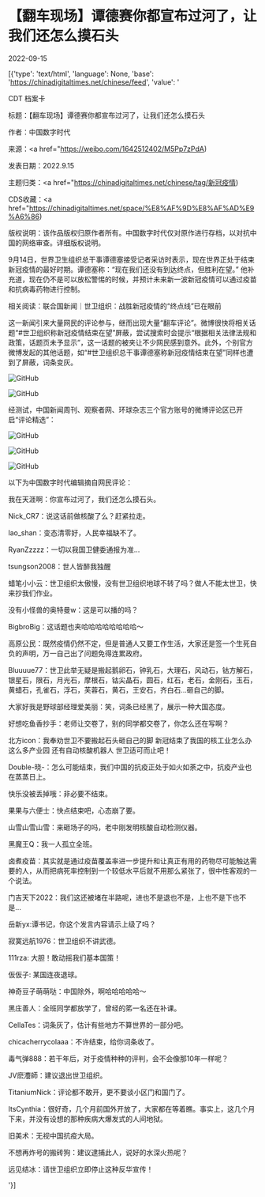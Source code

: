 # 【翻车现场】谭德赛你都宣布过河了，让我们还怎么摸石头

2022-09-15

[{'type': 'text/html', 'language': None, 'base': 'https://chinadigitaltimes.net/chinese/feed', 'value': '

CDT 档案卡

标题：【翻车现场】谭德赛你都宣布过河了，让我们还怎么摸石头

作者：中国数字时代

来源：<a href="https://weibo.com/1642512402/M5Pp7zPdA)

发表日期：2022.9.15

主题归类：<a href="https://chinadigitaltimes.net/chinese/tag/新冠疫情)

CDS收藏：<a href="https://chinadigitaltimes.net/space/%E8%AF%9D%E8%AF%AD%E9%A6%86)

版权说明：该作品版权归原作者所有。中国数字时代仅对原作进行存档，以对抗中国的网络审查。详细版权说明。





9月14日，世界卫生组织总干事谭德塞接受记者采访时表示，现在世界正处于结束新冠疫情的最好时期。谭德塞称：“现在我们还没有到达终点，但胜利在望。” 他补充道，现在仍不是可以放松警惕的时候，并预计未来新一波新冠疫情可以通过疫苗和抗病毒药物进行控制。



相关阅读：联合国新闻｜世卫组织：战胜新冠疫情的“终点线”已在眼前

这一新闻引来大量网民的评论参与，继而出现大量“翻车评论”。微博很快将相关话题“#世卫组织称新冠疫情结束在望”屏蔽，尝试搜索时会提示“根据相关法律法规和政策，话题页未予显示”，这一话题的被夹让不少网民感到意外。此外，个别官方微博发起的其他话题，如“#世卫组织总干事谭德塞称新冠疫情结束在望”同样也遭到了屏蔽，词条变灰。

![GitHub](https://chinadigitaltimes.net/chinese/files/2022/09/image-1663215155830.png)

![GitHub](https://chinadigitaltimes.net/chinese/files/2022/09/image-1663215267573.png)

经测试，中国新闻周刊、观察者网、环球杂志三个官方账号的微博评论区已开启“评论精选”：

![GitHub](https://chinadigitaltimes.net/chinese/files/2022/09/image-1663215487220.png)

![GitHub](https://chinadigitaltimes.net/chinese/files/2022/09/image-1663215528595.png)

![GitHub](https://chinadigitaltimes.net/chinese/files/2022/09/image-1663215566411.png)

以下为中国数字时代编辑摘自网民评论：



我在天涯啊：你宣布过河了，我们还怎么摸石头。

Nick_CR7：说这话前做核酸了么？赶紧拉走。

lao_shan：变态清零好，人民幸福缺不了。

RyanZzzzz：一切以我国卫健委通报为准…

tsungson2008：世人皆醉我独醒

蜡笔小小云：世卫组织太傲慢，没有世卫组织地球不转了吗？做人不能太世卫，快来抄我们作业。

没有小怪兽的奥特曼w：这是可以播的吗？

BigbroBig：这话题也夹哈哈哈哈哈哈哈哈～

高原公民：既然疫情仍然不定，但是普通人又要工作生活，大家还是签一个生死自负的声明，万一自己出了问题免得连累政府。

Bluuuue77：世卫此举无疑是搬起鹅卵石，钟乳石，大理石，风动石，钴方解石，银星石，限石，月光石，摩根石，钴尖晶石，圆石，红石，老石，金刚石，玉石，黄蜡石，孔雀石，浮石，芙蓉石，黄石，王安石，齐白石…砸自己的脚。

大家好我是野球部经理爱美丽：笑，词条已经黑了，展示一种大国态度。

好想吃鱼香抄手：老师让交卷了，别的同学都交卷了，你怎么还在写啊？

北方icon：我奉劝世卫不要搬起石头砸自己的脚 新冠结束了我国的核工业怎么办 这么多产业园 还有自动核酸机器人 世卫适可而止吧！

Double-晓-：怎么可能结束，我们中国的抗疫正处于如火如荼之中，抗疫产业也在蒸蒸日上。

快乐没被丢掉哦：非必要不结束。

果果与六便士：快点结束吧，心态崩了要。

山雪山雪山雪：来砸场子的吗，老中刚发明核酸自动检测仪器。

黑魔王Q：我一人孤立全班。

卤煮疫苗：其实就是通过疫苗覆盖率进一步提升和让真正有用的药物尽可能触达需要的人，从而把病死率控制到一个较低水平后就不用那么紧张了，很中性客观的一个说法。

门吉天下2022：我们这还被堵在半路呢，进也不是退也不是，上也不是下也不是…

岳新yx:谭书记，你这个发言内容请示上级了吗？

寂寞远航1976：世卫组织不讲武德。

111rza: 大胆！敢动摇我们基本国策！

仮仮子: 某国连夜退球。

神奇豆子萌萌哒：中国除外，啊哈哈哈哈哈～ 

黑庄善人：全班同学都放学了，曾经的笫一名还在补课。

CellaTes：词条灰了，估计有些地方不算世界的一部分吧。

chicacherrycolaaa：不许结束，给你词条收了。

毒气弹888：若干年后，对于疫情种种的评判，会不会像那10年一样呢？

JV麽灋師：建议退出世卫组织。

TitaniumNick：评论都不敢开，更不要谈小区门和国门了。

ItsCynthia：很好奇，几个月前国外开放了，大家都在等着瞧。事实上，这几个月下来，并没有设想的那种疾病大爆发式的人间地狱。

旧美术：无视中国抗疫大局。

不想再炸号的搬砖狗：建议逮捕此人，说好的水深火热呢？

远见结冰：请世卫组织立即停止这种反华宣传！

'}]